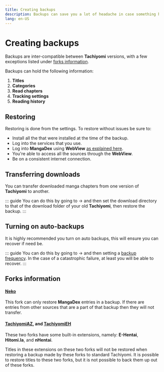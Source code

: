 ```yaml
---
title: Creating backups
description: Backups can save you a lot of headache in case something happens to your installation or device.
lang: en-US
---
```


# Creating backups

Backups are inter-compatible between **Tachiyomi** versions, with a few exceptions listed under [forks information](#forks-information).

Backups can hold the following information:
1. **Titles**
1. **Categories**
1. **Read chapters**
1. **Tracking settings**
1. **Reading history**

## Restoring

Restoring is done from the <Navigation item="old_backup"/> settings. To restore without issues be sure to:

* Install all the <Navigation item="tab_extensions"/> that were installed at the time of the backup.
* Log into the <Navigation item="settings_tracking"/> services that you use.
* Log into **MangaDex** using **WebView** [as explained here](/help/faq/#no-results-when-searching).
* You're able to access all the sources through the **WebView**.
* Be on a consistent internet connection.

## Transferring downloads

You can transfer downloaded manga chapters from one version of **Tachiyomi** to another.

::: guide
You can do this by going to <Navigation item="settings"/> → <Navigation item="settings_downloads"/> and then set the download directory to that of the download folder of your old **Tachiyomi**, then restore the backup.
:::

## Turning on auto-backups

It is highly recommended you turn on auto backups, this will ensure you can recover if need be.

::: guide
You can do this by going to <Navigation item="settings"/> → <Navigation item="old_backup"/> and then setting a [backup frequency](/help/guides/settings/backup/#backup-frequency). In the case of a catastrophic failure, at least you will be able to recover.
:::

## Forks information

#### [Neko](/forks/Neko)

This fork can only restore **MangaDex** entries in a backup. If there are entries from other sources that are a part of that backup then they will not transfer.

#### [TachiyomiAZ](/forks/TachiyomiAZ), and [TachiyomiEH](/forks/TachiyomiEH)

These two forks have some built-in extensions, namely: **E-Hentai**, **Hitomi.la**, and **nHentai**.

Titles in these extensions on these two forks will not be restored when restoring a backup made by these forks to standard Tachiyomi. It is possible to restore titles to these two forks, but it is not possible to back them up out of these forks.
